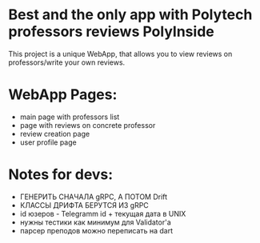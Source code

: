 # Best and the only app with Polytech professors reviews PolyInside
This project is a unique WebApp, that allows you to view reviews on professors/write your own reviews.

# WebApp Pages:
+ main page with professors list
+ page with reviews on concrete professor
+ review creation page
+ user profile page 

# Notes for devs:
+ ГЕНЕРИТЬ СНАЧАЛА gRPC, А ПОТОМ Drift 
+ КЛАССЫ ДРИФТА БЕРУТСЯ ИЗ gRPC
+ id юзеров - Telegramm id + текущая дата в UNIX
+ нужны тестики как минимум для Validator'a
+ парсер преподов можно переписать на dart 

